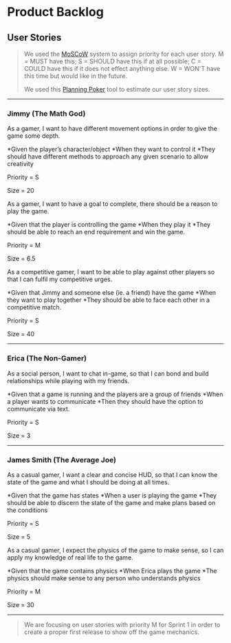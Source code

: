 # Product Backlog

## User Stories

> We used the [MoSCoW](https://dzone.com/articles/6-backlog-prioritization) system to assign priority for each user story.
> M = MUST have this; S = SHOULD have this if at all possible; C = COULD have this if it does not effect anything else.
> W = WON'T have this time but would like in the future.
> 
> We used this [Planning Poker](https://www.pointingpoker.com/) tool to estimate our user story sizes.

---

### Jimmy (The Math God)

As a gamer, I want to have different movement options in order to give the game some depth.

*Given the player’s character/object
*When they want to control it
*They should have different methods to approach any given scenario to allow creativity

Priority = S

Size = 20


As a gamer, I want to have a goal to complete, there should be a reason to play the game.

*Given that the player is controlling the game
*When they play it
*They should be able to reach an end requirement and win the game.

Priority = M

Size = 6.5


As a competitive gamer, I want to be able to play against other players so that I can fulfil my competitive urges.

*Given that Jimmy and someone else (ie. a friend) have the game
*When they want to play together
*They should be able to face each other in a competitive match.

Priority = S

Size = 40


---


### Erica (The Non-Gamer)

As a social person, I want to chat in-game, so that I can bond and build relationships while playing with my friends.

*Given that a game is running and the players are a group of friends
*When a player wants to communicate
*Then they should have the option to communicate via text.

Priority = S

Size = 3


---

### James Smith (The Average Joe)

As a casual gamer, I want a clear and concise HUD, so that I can know the state of the game and what I should be doing at all times.

*Given that the game has states
*When a user is playing the game
*They should be able to discern the state of the game and make plans based on the conditions

Priority = S

Size = 5


As a casual gamer, I expect the physics of the game to make sense, so I can apply my knowledge of real life to the game.

*Given that the game contains physics
*When Erica plays the game
*The physics should make sense to any person who understands physics

Priority = M

Size = 30

---

> We are focusing on user stories with priority M for Sprint 1 in order to create a proper first release
> to show off the game mechanics.
